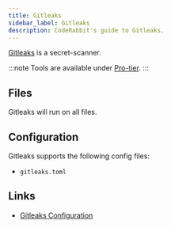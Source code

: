 ```yaml
---
title: Gitleaks
sidebar_label: Gitleaks
description: CodeRabbit's guide to Gitleaks.
---
```


[Gitleaks](https://gitleaks.io/) is a secret-scanner.

:::note
Tools are available under [Pro-tier](https://coderabbit.ai/pricing).
:::

## Files

Gitleaks will run on all files.

## Configuration

Gitleaks supports the following config files:

- `gitleaks.toml`

## Links

- [Gitleaks Configuration](https://github.com/gitleaks/gitleaks#configuration)
